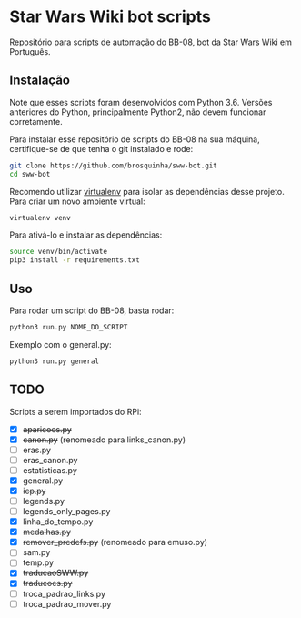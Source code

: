 # Star Wars Wiki bot scripts

Repositório para scripts de automação do BB-08, bot da Star Wars Wiki em Português.

## Instalação

Note que esses scripts foram desenvolvidos com Python 3.6. Versões anteriores do Python, principalmente Python2, não devem funcionar corretamente.

Para instalar esse repositório de scripts do BB-08 na sua máquina, certifique-se de que tenha o git instalado e rode:

```sh
git clone https://github.com/brosquinha/sww-bot.git
cd sww-bot
```

Recomendo utilizar [virtualenv](https://virtualenv.pypa.io/en/latest/) para isolar as dependências desse projeto. Para criar um novo ambiente virtual:

```sh
virtualenv venv
```

Para ativá-lo e instalar as dependências:

```sh
source venv/bin/activate
pip3 install -r requirements.txt
```

## Uso

Para rodar um script do BB-08, basta rodar:

```sh
python3 run.py NOME_DO_SCRIPT
```

Exemplo com o general.py:

```sh
python3 run.py general
```

## TODO

Scripts a serem importados do RPi:

* [X] ~~aparicoes.py~~
* [X] ~~canon.py~~ (renomeado para links_canon.py)
* [ ] eras.py
* [ ] eras_canon.py
* [ ] estatisticas.py
* [X] ~~general.py~~
* [X] ~~icp.py~~
* [ ] legends.py
* [ ] legends_only_pages.py
* [X] ~~linha_do_tempo.py~~
* [X] ~~medalhas.py~~
* [X] ~~remover_predefs.py~~ (renomeado para emuso.py)
* [ ] sam.py
* [ ] temp.py
* [X] ~~traducaoSWW.py~~
* [X] ~~traducoes.py~~
* [ ] troca_padrao_links.py
* [ ] troca_padrao_mover.py
